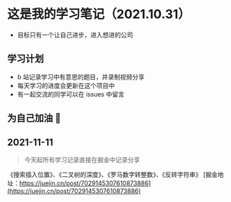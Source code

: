 # 这是我的学习笔记（2021.10.31）

- 目标只有一个让自己进步，进入想进的公司

## 学习计划

- b 站记录学习中有意思的题目，并录制视频分享
- 每天学习的进度会更新在这个项目中
- 有一起交流的同学可以在 issues 中留言

## 为自己加油 💪

## 2021-11-11

> 今天起所有学习记录直接在掘金中记录分享

《搜索插入位置》、《二叉树的深度》、《罗马数字转整数》、《反转字符串》
[掘金地址：https://juejin.cn/post/7029145307610873886](https://juejin.cn/post/7029145307610873886)
